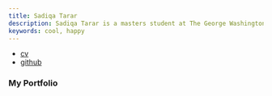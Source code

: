 ```yaml
---
title: Sadiqa Tarar
description: Sadiqa Tarar is a masters student at The George Washington University. She is pursuing her degree in Systems Engineering with a concentration in Optimization Research. 
keywords: cool, happy
---
```


<div class="navbar">
  <div class="navbar-inner">
      <ul class="nav">
          <li><a href="{{ BASE_PATH }}/assets/Sadiqa Tarar Resume 2018 copy.pdf">cv</a></li>
          <li><a href="https://github.com/sadiqatarar1">github</a></li>
  </div>
</div>

### <a name="Portfolio"></a>My Portfolio


